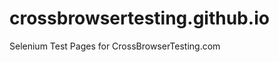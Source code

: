 crossbrowsertesting.github.io
=============================

Selenium Test Pages for CrossBrowserTesting.com
